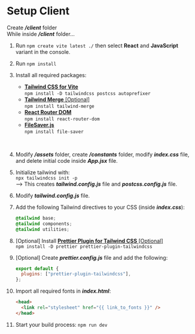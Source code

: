# Setup Client

Create _**/client**_ folder</br>
While inside _**/client**_ folder...

1. Run `npm create vite latest ./` then select **React** and **JavaScript** variant in the console.

2. Run `npm install`

3. Install all required packages:

   - [**Tailwind CSS for Vite**](https://tailwindcss.com/docs/guides/vite)</br>
     `npm install -D tailwindcss postcss autoprefixer`
   - [**Tailwind Merge** [Optional]](https://www.npmjs.com/package/tailwind-merge)</br>
     `npm install tailwind-merge`
   - [**React Router DOM**](https://www.npmjs.com/package/react-router-dom)</br>
     `npm install react-router-dom`
   - [**FileSaver.js**](https://www.npmjs.com/package/file-saver)</br>
     `npm install file-saver`

</br>

4. Modify _**/assets**_ folder, create _**/constants**_ folder, modify _**index.css**_ file, and delete initial code inside _**App.jsx**_ file.

5. Initialize tailwind with:</br>
   `npx tailwindcss init -p`</br>
   --> This creates _**tailwind.config.js**_ file and _**postcss.config.js**_ file.

6. Modify _**tailwind.config.js**_ file.

7. Add the following Tailwind directives to your CSS (inside _**index.css**_):

   ```css
   @tailwind base;
   @tailwind components;
   @tailwind utilities;
   ```

8. [Optional] Install [**Prettier Plugin for Tailwind CSS** [Optional]](https://github.com/tailwindlabs/prettier-plugin-tailwindcss)</br>
   `npm install -D prettier prettier-plugin-tailwindcss`

9. [Optional] Create _**prettier.config.js**_ file and add the following:

   ```js
   export default {
     plugins: ["prettier-plugin-tailwindcss"],
   };
   ```

10. Import all required fonts in _**index.html**_:

    ```html
    <head>
      <link rel="stylesheet" href="{{ link_to_fonts }}" />
    </head>
    ```

11. Start your build process: `npm run dev`
